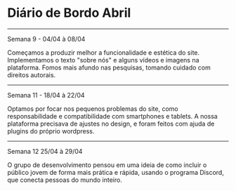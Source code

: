 # Diário de Bordo Abril 
---
Semana 9 - 04/04 à 08/04 

Começamos a produzir melhor a funcionalidade e estética do site. Implementamos o texto "sobre nós" e alguns vídeos e imagens na plataforma. Fomos mais afundo nas pesquisas, tomando cuidado com direitos autorais. 

----

Semana 11 - 18/04 à 22/04 

Optamos por focar nos pequenos problemas do site, como responsabilidade e compatibilidade com smartphones e tablets. A nossa plataforma precisava de ajustes no design, e foram feitos com ajuda de plugins do próprio wordpress. 

--- 
Semana 12 25/04 à 29/04 

O grupo de desenvolvimento pensou em uma ideia de como incluir o público jovem de forma mais prática e rápida, usando o programa Discord, que conecta pessoas do mundo inteiro.  